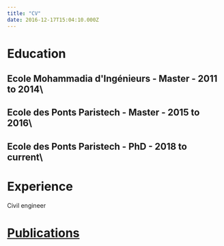 ```yaml
---
title: "CV"
date: 2016-12-17T15:04:10.000Z
---
```

# Education

## Ecole Mohammadia d'Ingénieurs - Master - 2011 to 2014\\
## Ecole des Ponts Paristech     - Master - 2015 to 2016\\
## Ecole des Ponts Paristech     - PhD    - 2018 to current\\

# Experience

Civil engineer

# [Publications](https://websi.netlify.com)
